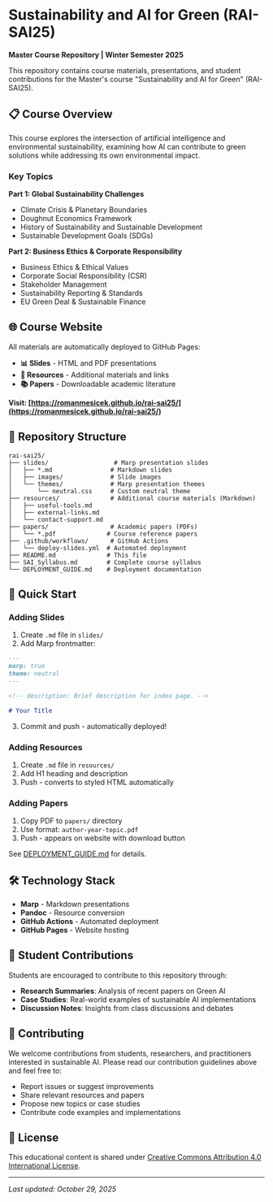 # Sustainability and AI for Green (RAI-SAI25)

**Master Course Repository | Winter Semester 2025**

This repository contains course materials, presentations, and student contributions for the Master's course "Sustainability and AI for Green" (RAI-SAI25).

## 📋 Course Overview

This course explores the intersection of artificial intelligence and environmental sustainability, examining how AI can contribute to green solutions while addressing its own environmental impact.

### Key Topics

**Part 1: Global Sustainability Challenges**
- Climate Crisis & Planetary Boundaries
- Doughnut Economics Framework
- History of Sustainability and Sustainable Development
- Sustainable Development Goals (SDGs)

**Part 2: Business Ethics & Corporate Responsibility**
- Business Ethics & Ethical Values
- Corporate Social Responsibility (CSR)
- Stakeholder Management
- Sustainability Reporting & Standards
- EU Green Deal & Sustainable Finance

## 🌐 Course Website

All materials are automatically deployed to GitHub Pages:
- **📊 Slides** - HTML and PDF presentations
- **🔗 Resources** - Additional materials and links
- **📚 Papers** - Downloadable academic literature

**Visit: [https://romanmesicek.github.io/rai-sai25/](https://romanmesicek.github.io/rai-sai25/)**

## 📁 Repository Structure

```
rai-sai25/
├── slides/                  # Marp presentation slides
│   ├── *.md                # Markdown slides
│   ├── images/             # Slide images
│   └── themes/             # Marp presentation themes
│       └── neutral.css     # Custom neutral theme
├── resources/              # Additional course materials (Markdown)
│   ├── useful-tools.md
│   ├── external-links.md
│   └── contact-support.md
├── papers/                 # Academic papers (PDFs)
│   └── *.pdf              # Course reference papers
├── .github/workflows/      # GitHub Actions
│   └── deploy-slides.yml  # Automated deployment
├── README.md              # This file
├── SAI_Syllabus.md        # Complete course syllabus
└── DEPLOYMENT_GUIDE.md    # Deployment documentation
```

## 🚀 Quick Start

### Adding Slides
1. Create `.md` file in `slides/`
2. Add Marp frontmatter:
```markdown
---
marp: true
theme: neutral
---

<!-- description: Brief description for index page. -->

# Your Title
```
3. Commit and push - automatically deployed!

### Adding Resources
1. Create `.md` file in `resources/`
2. Add H1 heading and description
3. Push - converts to styled HTML automatically

### Adding Papers
1. Copy PDF to `papers/` directory
2. Use format: `author-year-topic.pdf`
3. Push - appears on website with download button

See [DEPLOYMENT_GUIDE.md](DEPLOYMENT_GUIDE.md) for details.

## 🛠️ Technology Stack

- **Marp** - Markdown presentations
- **Pandoc** - Resource conversion
- **GitHub Actions** - Automated deployment
- **GitHub Pages** - Website hosting

## 👥 Student Contributions

Students are encouraged to contribute to this repository through:

- **Research Summaries**: Analysis of recent papers on Green AI
- **Case Studies**: Real-world examples of sustainable AI implementations
- **Discussion Notes**: Insights from class discussions and debates

## 🤝 Contributing

We welcome contributions from students, researchers, and practitioners interested in sustainable AI. Please read our contribution guidelines above and feel free to:

- Report issues or suggest improvements
- Share relevant resources and papers
- Propose new topics or case studies
- Contribute code examples and implementations

## 📄 License

This educational content is shared under [Creative Commons Attribution 4.0 International License](https://creativecommons.org/licenses/by/4.0/).

---

*Last updated: October 29, 2025*